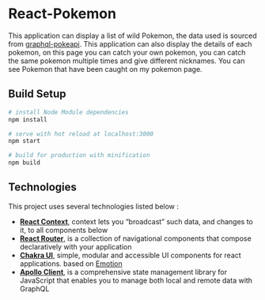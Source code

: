 # React-Pokemon

This application can display a list of wild Pokemon, the data used is sourced from [graphql-pokeapi](https://github.com/mazipan/graphql-pokeapi).
This application can also display the details of each pokemon, on this page you can catch your own pokemon, you can catch the same pokemon multiple times and give different nicknames.
You can see Pokemon that have been caught on my pokemon page.

## Build Setup

``` bash
# install Node Module dependencies
npm install

# serve with hot reload at localhost:3000
npm start

# build for production with minification
npm build
```

## Technologies
This project uses several technologies listed below :

- **[React Context](https://reactjs.org/docs/context.html)**, context lets you “broadcast” such data, and changes to it, to all components below
- **[React Router](https://reactrouter.com/)**, is a collection of navigational components that compose declaratively with your application
- **[Chakra UI](https://chakra-ui.com/)**, simple, modular and accessible UI components for react applications. based on [Emotion](https://emotion.sh/docs/introduction)
- **[Apollo Client](https://chakra-ui.com/)**, is a comprehensive state management library for JavaScript that enables you to manage both local and remote data with GraphQL
